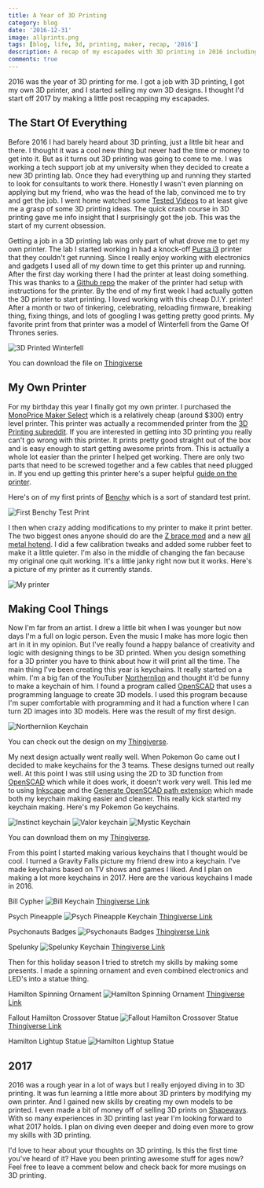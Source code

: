 ```yaml
---
title: A Year of 3D Printing
category: blog
date: '2016-12-31'
image: allprints.png
tags: [blog, life, 3d, printing, maker, recap, '2016']
description: A recap of my escapades with 3D printing in 2016 including prints from Game of Thrones, Hamilton, Spelunky, Psych, and Psychonauts.
comments: true
---
```


2016 was the year of 3D printing for me. I got a job with 3D printing, I got my own 3D printer, and I started selling my own 3D designs. I thought I'd start off 2017 by making a little post recapping my escapades.

## The Start Of Everything

Before 2016 I had barely heard about 3D printing, just a little bit hear and there. I thought it was a cool new thing but never had the time or money to get into it. But as it turns out 3D printing was going to come to me. I was working a tech support job at my university when they decided to create a new 3D printing lab. Once they had everything up and running they started to look for consultants to work there. Honestly I wasn't even planning on applying but my friend, who was the head of the lab, convinced me to try and get the job. I went home watched some [Tested Videos] to at least give me a grasp of some 3D printing ideas. The quick crash course in 3D printing gave me info insight that I surprisingly got the job. This was the start of my current obsession.

Getting a job in a 3D printing lab was only part of what drove me to get my own printer. The lab I started working in had a knock-off [Pursa i3] printer that they couldn't get running. Since I really enjoy working with electronics and gadgets I used all of my down time to get this printer up and running. After the first day working there I had the printer at least doing something. This was thanks to a [Github repo] the maker of the printer had setup with instructions for the printer.
By the end of my first week I had actually gotten the 3D printer to start printing. I loved working with this cheap D.I.Y. printer! After a month or two of tinkering, celebrating, reloading firmware, breaking thing, fixing things, and lots of googling I was getting pretty good prints. My favorite print from that printer was a model of Winterfell from the Game Of Thrones series.

![3D Printed Winterfell](winterfell.jpg)

You can download the file on [Thingiverse][winterfelllink]

## My Own Printer

For my birthday this year I finally got my own printer. I purchased the [MonoPrice Maker Select] which is a relatively cheap (around \$300) entry level printer. This printer was actually a recommended printer from the [3D Printing subreddit]. If you are interested in getting into 3D printing you really can't go wrong with this printer. It prints pretty good straight out of the box and is easy enough to start getting awesome prints from. This is actually a whole lot easier than the printer I helped get working. There are only two parts that need to be screwed together and a few cables that need plugged in. If you end up getting this printer here's a super helpful [guide on the printer].

Here's on of my first prints of [Benchy][benchylink] which is a sort of standard test print.

![First Benchy Test Print](benchy.jpg)

I then when crazy adding modifications to my printer to make it print better. The two biggest ones anyone should do are the [Z brace mod] and a new [all metal hotend]. I did a few calibration tweaks and added some rubber feet to make it a little quieter. I'm also in the middle of changing the fan because my original one quit working. It's a little janky right now but it works. Here's a picture of my printer as it currently stands.

![My printer](myprinter.png)

## Making Cool Things

Now I'm far from an artist. I drew a little bit when I was younger but now days I'm a full on logic person. Even the music I make has more logic then art in it in my opinion. But I've really found a happy balance of creativity and logic with designing things to be 3D printed. When you design something for a 3D printer you have to think about how it will print all the time. The main thing I've been creating this year is keychains. It really started on a whim. I'm a big fan of the YouTuber [Northernlion] and thought it'd be funny to make a keychain of him. I found a program called [OpenSCAD] that uses a programming language to create 3D models. I used this program because I'm super comfortable with programming and it had a function where I can turn 2D images into 3D models. Here was the result of my first design.

![Northernlion Keychain](nlKeychain.png)

You can check out the design on my [Thingiverse][nl thingiverse].

My next design actually went really well. When Pokemon Go came out I decided to make keychains for the 3 teams. These designs turned out really well. At this point I was still using using the 2D to 3D function from [OpenSCAD] which while it does work, it doesn't work very well. This led me to using [Inkscape] and the [Generate OpenSCAD path extension] which made both my keychain making easier and cleaner. This really kick started my keychain making. Here's my Pokemon Go keychains.

![Instinct keychain](instinctKeychain.png)
![Valor keychain](valorKeychain.png)
![Mystic Keychain](mysticKeychain.png)

You can download them on my [Thingiverse][pokemon go keychain link].

From this point I started making various keychains that I thought would be cool. I turned a Gravity Falls picture my friend drew into a keychain. I've made keychains based on TV shows and games I liked. And I plan on making a lot more keychains in 2017. Here are the various keychains I made in 2016.

Bill Cypher
![Bill Keychain](billKeychain.jpg)
[Thingiverse Link][bill thingiverse]

Psych Pineapple
![Psych Pineapple Keychain](psychKeychain.jpg)
[Thingiverse Link][psych thingiverse]

Psychonauts Badges
![Psychonauts Badges](psychonautsBadges.jpg)
[Thingiverse Link][psychonauts thingiverse]

Spelunky
![Spelunky Keychain](spelunkyKeychain.png)
[Thingiverse Link][spelunky thingiverse]

Then for this holiday season I tried to stretch my skills by making some presents. I made a spinning ornament and even combined electronics and LED's into a statue thing.

Hamilton Spinning Ornament
![Hamilton Spinning Ornament](hamOrnament.png)
[Thingiverse Link][ham ornament thingiverse]

Fallout Hamilton Crossover Statue
![Fallout Hamilton Crossover Statue](falloutStatue.png)
[Thingiverse Link][fallout thingiverse]

Hamilton Lightup Statue
![Hamilton Lightup Statue](hamStatueFull.png)

## 2017

2016 was a rough year in a lot of ways but I really enjoyed diving in to 3D printing. It was fun learning a little more about 3D printers by modifying my own printer. And I gained new skills by creating my own models to be printed. I even made a bit of money off of selling 3D prints on [Shapeways]. With so many experiences in 3D printing last year I'm looking forward to what 2017 holds. I plan on diving even deeper and doing even more to grow my skills with 3D printing.

I'd love to hear about your thoughts on 3D printing. Is this the first time you've heard of it? Have you been printing awesome stuff for ages now? Feel free to leave a comment below and check back for more musings on 3D printing.

[tested videos]: https://www.youtube.com/watch?v=b0U6LgmB0j4
[pursa i3]: http://www.prusa3d.com
[github repo]: https://github.com/garynmckinney/3DPrinter
[winterfelllink]: http://www.thingiverse.com/thing:39680
[monoprice maker select]: http://www.monoprice.com/product?p_id=13860
[3d printing subreddit]: https://www.reddit.com/r/3Dprinting/
[guide on the printer]: http://3dprinterwiki.info/wiki/wanhao-duplicator-i3/
[benchylink]: http://www.3dbenchy.com
[z brace mod]: http://www.thingiverse.com/thing:921948
[all metal hotend]: http://www.micro-swiss.com/product-page/29551477-6081-c30f-04fe-cece31e3ba6f
[northernlion]: https://www.youtube.com/user/Northernlion
[openscad]: http://www.openscad.org
[nl thingiverse]: http://www.thingiverse.com/thing:1591913
[inkscape]: https://inkscape.org/en/
[generate openscad path extension]: http://www.thingiverse.com/thing:25036
[pokemon go keychain link]: http://www.thingiverse.com/cxsquared/collections/pokemon-go-keychains
[bill thingiverse]: http://www.thingiverse.com/thing:1738493
[psych thingiverse]: http://www.thingiverse.com/thing:1649355
[psychonauts thingiverse]: http://www.thingiverse.com/thing:1940017
[spelunky thingiverse]: http://www.thingiverse.com/thing:1976613
[ham ornament thingiverse]: http://www.thingiverse.com/thing:1935739
[fallout thingiverse]: http://www.thingiverse.com/thing:1976702
[shapeways]: http://www.shapeways.com/shops/nerdy-knickknacks
